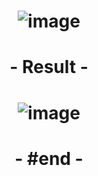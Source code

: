 # <p align="center"> ![image](https://github.com/ChrstphrChevalier/42Lausanne/assets/146819291/ba0cc71e-1301-48b1-94bf-e4a25e882ed5) </p>

# <p align="center"> - Result - </p>

# <p align="center"> ![image](https://github.com/ChrstphrChevalier/42Lausanne/assets/146819291/f34cdfb5-21c9-4850-bca0-8498912046ad)
 </p>

# <p align="center"> - #end - </p>
